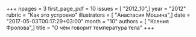 +++
npages = 3
first_page_pdf = 10
issues = [ "2012_10",]
year = "2012"
rubric = "Как это устроено"
illustrators = [ "Анастасия Мошина",]
date = "2017-05-03T00:17:29+03:00"
month = "10"
authors = [ "Ксения Фролова",]
title = "О чём говорит температура тела"
+++
